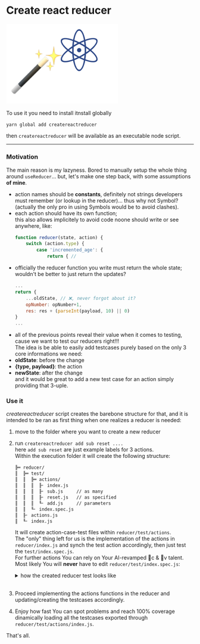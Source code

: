 # Create react reducer

<img src="./createreactreducer.png" width="300">

To use it you need to install itnstall globally
```
yarn global add createreactreducer
```
then `createreactreducer` will be available as an executable node script.

---
### Motivation  
The main reason is my lazyness. Bored to manually setup the whole thing around `useReducer`... but, let's make one step back, with some assumptions **of mine**.  
- action names should be **constants**, definitely not strings developers must remember (or lookup in the reducer)... thus why not Symbol? (actually the only pro in using Symbols would be to avoid clashes).
- each action should have its own function;  
this also allows implicitely to avoid code noone should write or see anywhere, like:
    ``` js
    function reducer(state, action) {
        switch (action.type) {
            case 'incremented_age': { 
                return { //
    ```
- officially the reducer function you write must return the whole state; wouldn't be better to just return the updates?
    ``` js
    ...
    return {
        ...oldState, // ❌, never forgot about it?
        opNumber: opNumber+1,
        res: res + (parseInt(payload, 10) || 0)
    }
    ...
    ```
- all of the previous points reveal their value when it comes to testing, cause we want to test our reducers right!!!  
The idea is be able to easily add testcases purely based on the only 3 core informations we need:  
- **oldState**: before the change
- **{type, payload}**: the action
- **newState**: after the change  
and it would be great to add a new test case for an action simply providing that 3-uple.

### Use it  
_createreactreducer_ script creates the barebone structure for that, and it is intended to be ran as first thing when one realizes a reducer is needed:
1) move to the folder where you want to create a new reducer
2) run `createreactreducer add sub reset ....`  
here `add sub reset` are just example labels for 3 actions.  
Within the execution folder it will create the following structure:  
    ```
    ╠═ reducer/
    ║  ╠═ test/
    ║  ║  ╠═ actions/
    ║  ║  ║  ╟╴ index.js
    ║  ║  ║  ╟╴ sub.js     // as many 
    ║  ║  ║  ╟╴ reset.js   // as specified
    ║  ║  ║  ╙╴ add.js     // parameters
    ║  ║  ╙╴ index.spec.js
    ║  ╟╴ actions.js
    ║  ╙╴ index.js
    ```  
    It will create action-case-test files within `reducer/test/actions`.  
    The "only" thing left for us is the implementation of the actions in `reducer/index.js` and synch the test action accordingly, then just test the `test/index.spec.js`.  
    For further actions You can rely on Your AI-revamped c & v talent.  
    Most likely You will **never** have to edit `reducer/test/index.spec.js`:  
    <details>
    <summary>how the created reducer test looks like</summary>

    ``` js  
    import TESTACTIONS from "./actions"
    import ACTIONS from "../actions"
    import rx from "../index.js"
    const { func: reducer } = rx;
    describe("test reducer", () => {
      const testReducerAction = label => {
        describe(`tests for action: ${label}`, () => {
          it.each(TESTACTIONS[label])(
            `${ACTIONS[label].description}: %s`,
            (_, state, action, expected) => 
              expect(
                reducer(state, action)
              ).toMatchObject(expected)
            );
        })
      }
      Object.keys(ACTIONS).forEach(testReducerAction);
    })
    ```
    </details>   
    <br/>
3) Proceed implementing the actions functions in the reducer and updating/creating the testcases accordingly.  
4) Enjoy how fast You can spot problems and reach 100% coverage dinamically loading all the testcases exported through `reducer/test/actions/index.js`.

That's all.

